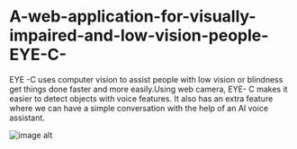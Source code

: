 # A-web-application-for-visually-impaired-and-low-vision-people-EYE-C-
EYE -C uses computer vision to assist people with low vision or blindness get things done faster and more easily.Using web camera, EYE- C makes it easier to detect objects with voice features. It also has an extra feature where we can have a simple conversation with the help of an AI voice assistant.


![image alt]([image_url](https://github.com/AnushaGaneshan06/A-web-application-for-visually-impaired-and-low-vision-people-EYE-C-/blob/3b9472043c98e082e4c394c5a033f9f62cb00cbd/eye-c.png))
